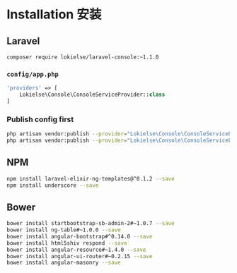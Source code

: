 Installation 安装
================

Laravel
------

```bash
composer require lokielse/laravel-console:~1.1.0
```

### `config/app.php`
```php
'providers' => [
    Lokielse\Console\ConsoleServiceProvider::class
]
```

### Publish config first
```bash
php artisan vendor:publish --provider="Lokielse\Console\ConsoleServiceProvider" --tag=config
php artisan vendor:publish --provider="Lokielse\Console\ConsoleServiceProvider" --tag=templates
```

NPM
---
```bash
npm install laravel-elixir-ng-templates@^0.1.2 --save
npm install underscore --save
```

Bower
-----
```bash
bower install startbootstrap-sb-admin-2#~1.0.7 --save
bower install ng-table#~1.0.0 --save
bower install angular-bootstrap#^0.14.0 --save
bower install html5shiv respond --save
bower install angular-resource#~1.4.0 --save
bower install angular-ui-router#~0.2.15 --save
bower install angular-masonry --save
```


